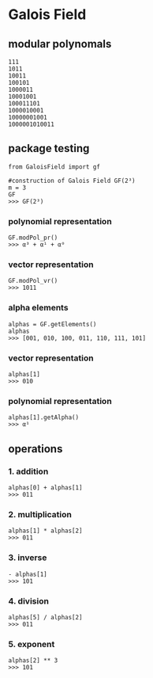 # Galois Field

## modular polynomals
```
111
1011
10011
100101
1000011
10001001
100011101
1000010001
10000001001
1000001010011
```

## package testing

```
from GaloisField import gf

#construction of Galois Field GF(2³)
m = 3
GF
>>> GF(2³)
```

### polynomial representation

```
GF.modPol_pr()
>>> α³ + α¹ + α⁰
```
### vector representation

```
GF.modPol_vr()
>>> 1011
```

### alpha elements
```
alphas = GF.getElements()
alphas
>>> [001, 010, 100, 011, 110, 111, 101]
```

### vector representation
```
alphas[1]
>>> 010
```

### polynomial representation
```
alphas[1].getAlpha()
>>> α¹
```

## operations

### 1. addition
```
alphas[0] + alphas[1]
>>> 011
```

### 2. multiplication
```
alphas[1] * alphas[2]
>>> 011
```

### 3. inverse
```
- alphas[1]
>>> 101
```

### 4. division
```
alphas[5] / alphas[2]
>>> 011
```

### 5. exponent
```
alphas[2] ** 3
>>> 101
```

